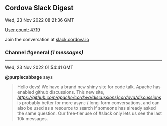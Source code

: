## Cordova Slack Digest
Wed, 23 Nov 2022 08:21:36 GMT

[User count: 4719](https://cordova.slack.com/)


Join the conversation at [slack.cordova.io](http://slack.cordova.io/)

### __Channel #general__ _(1 messages)_
---

Wed, 23 Nov 2022 01:54:41 GMT

__@purplecabbage__ says 
> Hello devs!  We have a brand new shiny site for code talk.  Apache has enabled github discussions.
> This new site, _*<https://github.com/apache/cordova/discussions|cordova/discussions>*_ is probably better for more async / long-form conversations, and can also be used as a resource to search if someone has already asked the same question.  Our free-tier use of #slack only lets us see the last 10k messages.
> 
